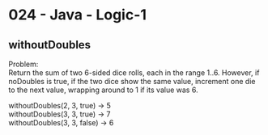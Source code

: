 024 - Java - Logic-1
====================

withoutDoubles
----------

Problem:  
Return the sum of two 6-sided dice rolls, each in the range 1..6. However, if noDoubles is true, if the two dice show the same value, increment one die to the next value, wrapping around to 1 if its value was 6. 
>
withoutDoubles(2, 3, true) → 5  
withoutDoubles(3, 3, true) → 7  
withoutDoubles(3, 3, false) → 6  